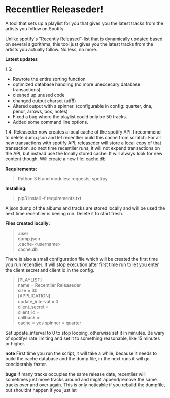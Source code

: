 # Recentlier Releaseder!
A tool that sets up a playlist for you that gives you the latest tracks from the artists you follow on Spotify. 

Unlike spotify's "Recently Released"-list that is dynamically updated based on several algorithms, this tool just gives you the latest tracks from the artists you actually follow. No less, no more. 


**Latest updates**

1.5:
* Rewrote the entire sorting function
* optimized database handling (no more uneccecary database transactions)
* cleaned up unused code 
* changed output charset (utf8)
* Altered output with a spinner. (configurable in config: quarter, dna, penor, arrows, box, notes)
* Fixed a bug where the playlist could only be 50 tracks.
* Added some command line options.



1.4:
Releaseder now creates a local cache of the spotify API. I recommend to delete dump.json and let recentlier build this cache from scratch. 
For all new transactions with spotify API, releaseder will store a local copy of that transaction, so next time recentlier runs, it will not expend transactions on the API, but instead use the locally stored cache. It will always look for new content though.
Will create a new file: cache.db


**Requirements:**
> Python 3.6 and modules: requests, spotipy

**Installing:**
> pip3 install -f requirements.txt

A json dump of the albums and tracks are stored locally and will be used the next time recentlier is beeing run. Delete it to start fresh.

**Files created locally:**
> .user  
dump.json  
.cache-\<username\>  
cache.db

There is also a small configuration file which will be created the first time you run recentlier.
It will stop execution after first time run to let you enter the client secret and client id in the config.

>[PLAYLIST]  
name = Recentlier Releaseder  
size = 30  
[APPLICATION]  
update_interval = 0  
client_secret =   
client_id =   
callback =   
cache = yes
spinner = quarter

Set update_interval to 0 to stop looping, otherwise set it in minutes. Be wary of spotifys rate limiting and set it to something reasonable, like 15 minutes or higher.

**note**
First time you run the script, it will take a while, because it needs to build the cache database and the dump file, in the next runs it will go conciderably faster. 

**bugs**
If many tracks occupies the same release date, recentlier will sometimes just move tracks around and might append/remove the same tracks over and over again. 
This is only noticable if you rebuild the dumpfile, but shouldnt happen if you just let 
